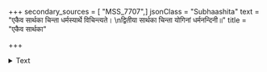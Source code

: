 +++
secondary_sources = [ "MSS_7707",]
jsonClass = "Subhaashita"
text = "एकैव सार्थका चिन्ता धर्मस्यार्थे विचिन्त्यते।  \nद्वितीया सार्थका चिन्ता योगिनां धर्मनन्दिनी॥"
title = "एकैव सार्थका"

+++

<details><summary>Text</summary>

एकैव सार्थका चिन्ता धर्मस्यार्थे विचिन्त्यते।  
द्वितीया सार्थका चिन्ता योगिनां धर्मनन्दिनी॥
</details>
